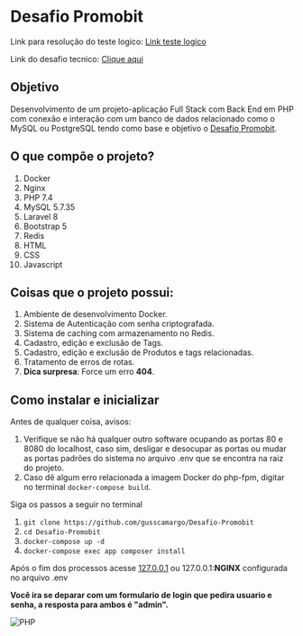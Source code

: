 [URL_DESAFIO]:https://github.com/Promobit/teste-cadastro-produtos
[Desafio Promobit]:https://github.com/Promobit/teste-cadastro-produtos
[Clique aqui]:https://github.com/Promobit/teste-cadastro-produtos
[Link teste logico]:https://github.com/gusscamargo/Desafio-Promobit/blob/main/teste-logica/src/src/ProductStructure.php

# Desafio Promobit

Link para resolução do teste logico: [Link teste logico]

Link do desafio tecnico: [Clique aqui]

## Objetivo
Desenvolvimento de um projeto-aplicação Full Stack com Back End em PHP com conexão e interação com um banco de dados relacionado como o MySQL ou PostgreSQL tendo como base e objetivo o [Desafio Promobit].

## O que compõe o projeto?
1.  Docker
2. Nginx
3.  PHP 7.4
4. MySQL 5.7.35
5. Laravel 8
6. Bootstrap 5
7. Redis
8. HTML
9. CSS
10. Javascript 

## Coisas que o projeto possui:

1. Ambiente de desenvolvimento Docker.
2. Sistema de Autenticação com senha criptografada.
3. Sistema de caching com armazenamento no Redis.
4. Cadastro, edição e exclusão de Tags.
5. Cadastro, edição e exclusão de Produtos e tags relacionadas.
6. Tratamento de erros de rotas.
7. **Dica surpresa**: Force um erro **404**. 

## Como instalar e inicializar
Antes de qualquer coisa, avisos:
1. Verifique se não há qualquer outro software ocupando as portas 80 e 8080 do localhost, caso sim, desligar e desocupar as portas ou mudar as portas padrões do sistema  no arquivo .env que se encontra na raiz do projeto.
2. Caso dê algum erro relacionada a imagem Docker do php-fpm, digitar no terminal `docker-compose build`.

Siga os passos a seguir no terminal
1. `git clone https://github.com/gusscamargo/Desafio-Promobit`
2. `cd Desafio-Promobit`
3. `docker-compose up -d`
4. `docker-compose exec app composer install`

Após o fim dos processos acesse [127.0.0.1](http://127.0.0.1/) ou 127.0.0.1:**NGINX** configurada no arquivo .env

**Você ira se deparar com um formulario de login que pedira usuario e senha, a resposta para ambos é "admin".**

![PHP](https://kinsta.com/pt/wp-content/uploads/sites/3/2018/11/o-php-morreu-0-1.jpg)

